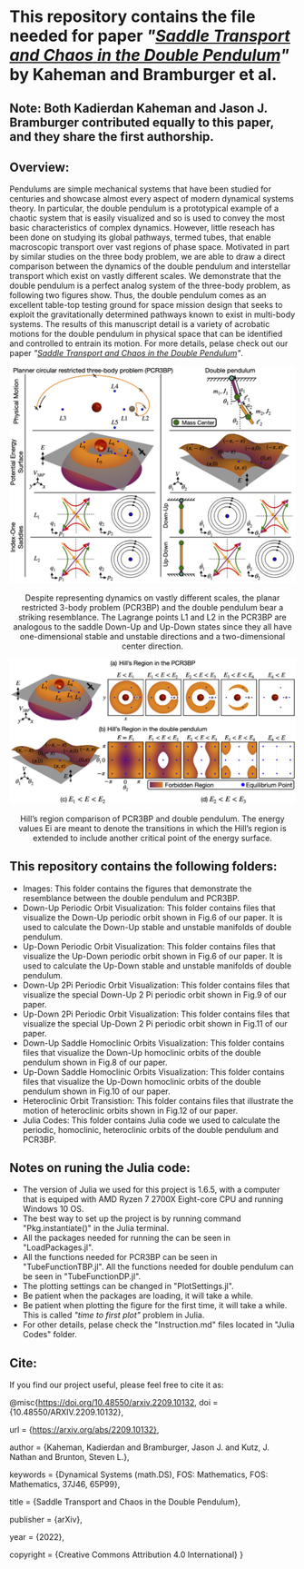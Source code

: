 # This repository contains the file needed for paper *"[Saddle Transport and Chaos in the Double Pendulum](https://arxiv.org/abs/2209.10132)"* by Kaheman and Bramburger et al. 

## Note: Both Kadierdan Kaheman and Jason J. Bramburger contributed equally to this paper, and they share the first authorship.

## Overview:
Pendulums are simple mechanical systems that have been studied for centuries and showcase almost every aspect of modern dynamical systems theory. In particular, the double pendulum is a prototypical example of a chaotic system that is easily visualized and so is used to convey the most basic characteristics of complex dynamics. However, little reseach has been done on studying its global pathways, termed tubes, that enable macroscopic transport over vast regions of phase space. Motivated in part by similar studies on the three body problem, we are able to draw a direct comparison between the dynamics of the double pendulum and interstellar transport which exist on vastly different scales. We demonstrate that the double pendulum is a perfect analog system of the three-body problem, as following two figures show. Thus, the double pendulum comes as an excellent table-top testing ground for space mission design that seeks to exploit the gravitationally determined pathways known to exist in multi-body systems. The results of this manuscript detail is a variety of acrobatic motions for the double pendulum in physical space that can be identified and controlled to entrain its motion. For more details, pelase check out our paper *"[Saddle Transport and Chaos in the Double Pendulum](https://arxiv.org/abs/2209.10132)"*.

![](Images/Analog1.png)

<center> Despite representing dynamics on vastly different scales, the planar restricted 3-body problem (PCR3BP) and the double pendulum bear a striking resemblance. The Lagrange points L1 and L2 in the PCR3BP are analogous to the saddle Down-Up and Up-Down states since they all have one-dimensional stable and unstable directions and a two-dimensional center direction. </center>

![](Images/Analog2.png)

<center> Hill’s region comparison of PCR3BP and double pendulum. The energy values Ei are meant to denote the transitions in which the Hill’s region is extended to include another critical point of the energy surface. </center>

## This repository contains the following folders:
- Images: This folder contains the figures that demonstrate the resemblance between the double pendulum and PCR3BP.
- Down-Up Periodic Orbit Visualization: This folder contains files that visualize the Down-Up periodic orbit shown in Fig.6 of our paper. It is used to calculate the Down-Up stable and unstable manifolds of double pendulum.
- Up-Down Periodic Orbit Visualization: This folder contains files that visualize the Up-Down periodic orbit shown in Fig.6 of our paper. It is used to calculate the Up-Down stable and unstable manifolds of double pendulum.
- Down-Up 2Pi Periodic Orbit Visualization: This folder contains files that visualize the special Down-Up 2 Pi periodic orbit shown in Fig.9 of our paper.
- Up-Down 2Pi Periodic Orbit Visualization: This folder contains files that visualize the special Up-Down 2 Pi periodic orbit shown in Fig.11 of our paper. 
- Down-Up Saddle Homoclinic Orbits Visualization: This folder contains files that visualize the Down-Up homoclinic orbits of the double pendulum shown in Fig.8 of our paper.
- Up-Down Saddle Homoclinic Orbits Visualization: This folder contains files that visualize the Up-Down homoclinic orbits of the double pendulum shown in Fig.10 of our paper.
- Heteroclinic Orbit Transistion: This folder contains files that illustrate the motion of heteroclinic orbits shown in Fig.12 of our paper.
- Julia Codes: This folder contains Julia code we used to calculate the periodic, homoclinic, heteroclinic orbits of the double pendulum and PCR3BP.

## Notes on runing the Julia code:
- The version of Julia we used for this project is 1.6.5, with a computer that is equiped with AMD Ryzen 7 2700X Eight-core CPU and running Windows 10 OS.
- The best way to set up the project is by running command "Pkg.instantiate()" in the Julia terminal.
- All the packages needed for running the can be seen in "LoadPackages.jl".
- All the functions needed for PCR3BP can be seen in "TubeFunctionTBP.jl". All the functions needed for double pendulum can be seen in "TubeFunctionDP.jl".
- The plotting settings can be changed in "PlotSettings.jl".
- Be patient when the packages are loading, it will take a while. 
- Be patient when plotting the figure for the first time, it will take a while. This is called *"time to first plot"* problem in Julia.
- For other details, pelase check the "Instruction.md" files located in "Julia Codes" folder. 

## Cite: 
If you find our project useful, please feel free to cite it as:

@misc{https://doi.org/10.48550/arxiv.2209.10132,
  doi = {10.48550/ARXIV.2209.10132},
  
  url = {https://arxiv.org/abs/2209.10132},
  
  author = {Kaheman, Kadierdan and Bramburger, Jason J. and Kutz, J. Nathan and Brunton, Steven L.},
  
  keywords = {Dynamical Systems (math.DS), FOS: Mathematics, FOS: Mathematics, 37J46, 65P99},
  
  title = {Saddle Transport and Chaos in the Double Pendulum},
  
  publisher = {arXiv},
  
  year = {2022},
  
  copyright = {Creative Commons Attribution 4.0 International}
}











